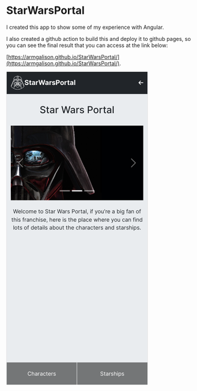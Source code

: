# StarWarsPortal

I created this app to show some of my experience with Angular.

I also created a github action to build this and deploy it to github pages, so you can see the final result that you can access at the link below:

[https://armgalison.github.io/StarWarsPortal/](https://armgalison.github.io/StarWarsPortal/).

![Home Page Image](/src/assets/images/portal.png)